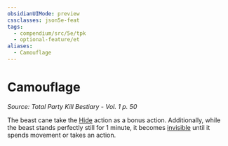 ```yaml
---
obsidianUIMode: preview
cssclasses: json5e-feat
tags:
  - compendium/src/5e/tpk
  - optional-feature/et
aliases:
  - Camouflage
---
```

# Camouflage
*Source: Total Party Kill Bestiary - Vol. 1 p. 50*  

The beast cane take the [Hide](2-Mechanics/CLI/rules/actions.md#Hide) action as a bonus action. Additionally, while the beast stands perfectly still for 1 minute, it becomes [invisible](2-Mechanics/CLI/rules/conditions.md#invisible) until it spends movement or takes an action.